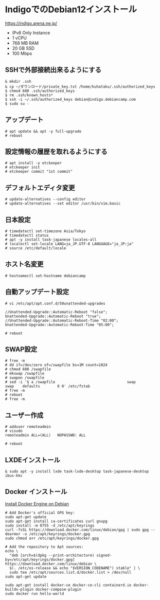 # IndigoでのDebian12インストール

https://indigo.arena.ne.jp/

- IPv6 Only Instance
- 1 vCPU
- 768 MB RAM
- 20 GB SSD
- 100 Mbps


## SSHで外部接続出来るようにする

```
& mkdir .ssh
& cp ~/ダウンロード/private_key.txt /home/kuhataku/.ssh/authorized_keys
$ chmod 600 .ssh/authorized_keys
$ rm .ssh/known_hosts*
$ ssh -i ~/.ssh/authorized_keys debian@indigo.debiancamp.com
$ sudo su -
```

## アップデート

```
# apt update && apt -y full-upgrade
# reboot
```

## 設定情報の履歴を取れるようにする

```
# apt install -y etckeeper
# etckeeper init
# etckeeper commit "1st commit"
```

## デフォルトエディタ変更

```
# update-alternatives --config editor
# update-alternatives --set editor /usr/bin/vim.basic
```

## 日本設定

```
# timedatectl set-timezone Asia/Tokyo
# timedatectl status
# apt -y install task-japanese locales-all
# localectl set-locale LANG=ja_JP.UTF-8 LANGUAGE="ja_JP:ja"
# source /etc/default/locale 
```

## ホスト名変更

```
# hostnamectl set-hostname debiancamp
```

## 自動アップデート設定

```
# vi /etc/apt/apt.conf.d/50unattended-upgrades

//Unattended-Upgrade::Automatic-Reboot "false";
Unattended-Upgrade::Automatic-Reboot "true";
//Unattended-Upgrade::Automatic-Reboot-Time "02:00";
Unattended-Upgrade::Automatic-Reboot-Time "05:00";

# reboot
```

## SWAP設定

```
# free -m
# dd if=/dev/zero of=/swapfile bs=1M count=1024
# chmod 600 /swapfile
# mkswap /swapfile
# swapon /swapfile
# sed -i '$ a /swapfile                                 swap                    swap    defaults        0 0' /etc/fstab
# free -m
# reboot
# free -m
```

## ユーザー作成

```
# adduser remoteadmin
# visudo
remoteadmin	ALL=(ALL)	NOPASSWD: ALL

# reboot
```

## LXDEインストール

```
& sudo apt -y install lxde task-lxde-desktop task-japanese-desktop ibus-kkc 
```

## Docker インストール

[Install Docker Engine on Debian](https://docs.docker.com/engine/install/debian/#install-using-the-repository)

```
# Add Docker's official GPG key:
sudo apt-get update
sudo apt-get install ca-certificates curl gnupg
sudo install -m 0755 -d /etc/apt/keyrings
curl -fsSL https://download.docker.com/linux/debian/gpg | sudo gpg --dearmor -o /etc/apt/keyrings/docker.gpg
sudo chmod a+r /etc/apt/keyrings/docker.gpg

# Add the repository to Apt sources:
echo \
  "deb [arch=$(dpkg --print-architecture) signed-by=/etc/apt/keyrings/docker.gpg] https://download.docker.com/linux/debian \
  $(. /etc/os-release && echo "$VERSION_CODENAME") stable" | \
  sudo tee /etc/apt/sources.list.d/docker.list > /dev/null
sudo apt-get update

sudo apt-get install docker-ce docker-ce-cli containerd.io docker-buildx-plugin docker-compose-plugin
sudo docker run hello-world
```